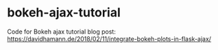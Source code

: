 # bokeh-ajax-tutorial

Code for Bokeh ajax tutorial blog post: https://davidhamann.de/2018/02/11/integrate-bokeh-plots-in-flask-ajax/
